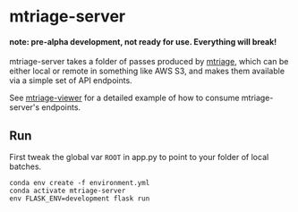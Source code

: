 # mtriage-server

#### note: pre-alpha development, not ready for use. Everything will break!

mtriage-server takes a folder of passes produced by
[mtriage](https://github.com/forensic-architecture/mtriage), which can be
either local or remote in something like AWS S3, and makes them available via
a simple set of API endpoints. 

See [mtriage-viewer](https://github.com/forensic-architecture/mtriage-viewer)
for a detailed example of how to consume mtriage-server's endpoints.

## Run 
First tweak the global var `ROOT` in app.py to point to your folder of local
batches.
```
conda env create -f environment.yml 
conda activate mtriage-server
env FLASK_ENV=development flask run
```
